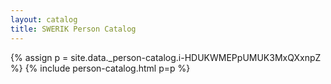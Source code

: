 ```yaml
---
layout: catalog
title: SWERIK Person Catalog
---
```

{% assign p = site.data._person-catalog.i-HDUKWMEPpUMUK3MxQXxnpZ %}
{% include person-catalog.html p=p %}

